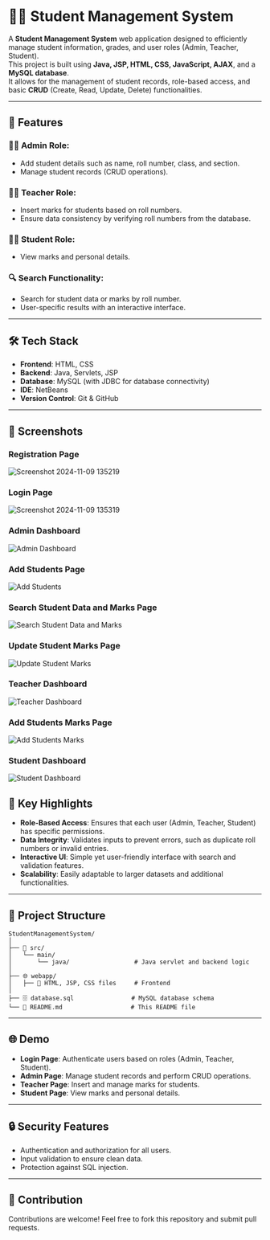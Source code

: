 # 👨‍🎓 Student Management System

A **Student Management System** web application designed to efficiently manage student information, grades, and user roles (Admin, Teacher, Student).  
This project is built using **Java, JSP, HTML, CSS, JavaScript, AJAX**, and a **MySQL database**.  
It allows for the management of student records, role-based access, and basic **CRUD** (Create, Read, Update, Delete) functionalities.

---

## 🌟 Features

### 👨‍🏫 Admin Role:
- Add student details such as name, roll number, class, and section.
- Manage student records (CRUD operations).

### 👩‍🏫 Teacher Role:
- Insert marks for students based on roll numbers.
- Ensure data consistency by verifying roll numbers from the database.

### 👨‍🎓 Student Role:
- View marks and personal details.

### 🔍 Search Functionality:
- Search for student data or marks by roll number.
- User-specific results with an interactive interface.

---

## 🛠️ Tech Stack

- **Frontend**: HTML, CSS  
- **Backend**: Java, Servlets, JSP  
- **Database**: MySQL (with JDBC for database connectivity)  
- **IDE**: NetBeans  
- **Version Control**: Git & GitHub  

---
## 📸 Screenshots

### Registration Page
![Screenshot 2024-11-09 135219](https://github.com/user-attachments/assets/01afd06e-d9f4-4a95-8018-1a58c21ed9dd)

### Login Page
![Screenshot 2024-11-09 135319](https://github.com/user-attachments/assets/b9374a9a-8385-45fd-9bb4-68cd46db4618)

### Admin Dashboard
![Admin Dashboard](https://github.com/user-attachments/assets/63d6e49d-a4f5-48a1-898d-a687af48e466)

### Add Students Page
![Add Students](https://github.com/user-attachments/assets/354c9c97-c1c8-4fbb-9f9e-5271d7e9085e)

### Search Student Data and Marks Page
![Search Student Data and Marks](https://github.com/user-attachments/assets/d7a51c35-c689-4823-8274-03e1c6e832b3)

### Update Student Marks Page
![Update Student Marks](https://github.com/user-attachments/assets/e8a8356b-b988-4cc4-a4a6-e69b48c2ccbf)

### Teacher Dashboard
![Teacher Dashboard](https://github.com/user-attachments/assets/462c8d28-807a-40cc-8936-a22d65d95f37)

### Add Students Marks Page
![Add Students Marks](https://github.com/user-attachments/assets/13a877f0-0444-431b-ab2c-93133b7b3811)

### Student Dashboard
![Student Dashboard](https://github.com/user-attachments/assets/12f3f0a1-baed-4425-953a-97ea11461bdd)




## 🚀 Key Highlights

- **Role-Based Access**: Ensures that each user (Admin, Teacher, Student) has specific permissions.
- **Data Integrity**: Validates inputs to prevent errors, such as duplicate roll numbers or invalid entries.
- **Interactive UI**: Simple yet user-friendly interface with search and validation features.
- **Scalability**: Easily adaptable to larger datasets and additional functionalities.

---

## 📂 Project Structure

```
StudentManagementSystem/
│
├── 📁 src/
│   └── main/
│       └── java/                  # Java servlet and backend logic
│
├── 🌐 webapp/
│   ├── 📄 HTML, JSP, CSS files     # Frontend
│
├── 🗄️ database.sql                # MySQL database schema
└── 📄 README.md                   # This README file
```

---

## 🌐 Demo

- **Login Page**: Authenticate users based on roles (Admin, Teacher, Student).
- **Admin Page**: Manage student records and perform CRUD operations.
- **Teacher Page**: Insert and manage marks for students.
- **Student Page**: View marks and personal details.

---

## 🔒 Security Features

- Authentication and authorization for all users.
- Input validation to ensure clean data.
- Protection against SQL injection.

---

## 🤝 Contribution

Contributions are welcome! Feel free to fork this repository and submit pull requests.
